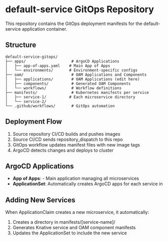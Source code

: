 # default-service GitOps Repository

This repository contains the GitOps deployment manifests for the default-service application container.

## Structure

```
default-service-gitops/
├── apps/                    # ArgoCD Applications
│   ├── app-of-apps.yaml    # Main App of Apps
│   └── environments/       # Environment-specific configs
├── oam/                     # OAM Applications and Components
│   ├── applications/        # OAM Applications (edit here)
│   ├── components/          # Generated OAM Components
│   └── workflows/           # Workflow definitions
├── manifests/               # Kubernetes manifests per service
│   ├── service-1/          # Each microservice directory
│   └── service-2/
└── .github/workflows/       # GitOps automation
```

## Deployment Flow

1. Source repository CI/CD builds and pushes images
2. Source CI/CD sends repository_dispatch to this repo
3. GitOps workflow updates manifest files with new image tags
4. ArgoCD detects changes and deploys to cluster

## ArgoCD Applications

- **App of Apps**:  - Main application managing all microservices
- **ApplicationSet**: Automatically creates ArgoCD apps for each service in 

## Adding New Services

When ApplicationClaim creates a new microservice, it automatically:
1. Creates a directory in manifests/[service-name]/
2. Generates Knative service and OAM component manifests
3. Updates the ApplicationSet to include the new service
